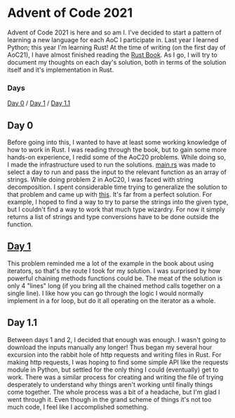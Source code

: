 # Advent of Code 2021
Advent of Code 2021 is here and so am I. I've decided to start a pattern of learning a new language for each AoC I participate in. Last year I learned Python; this year I'm learning Rust! At the time of writing (on the first day of AoC21), I have almost finished reading the [Rust Book](https://doc.rust-lang.org/stable/book/). As I go, I will try to document my thoughts on each day's solution, both in terms of the solution itself and it's implementation in Rust.

### Days
[Day 0](#day-0) / [Day 1](#day-1) / [Day 1.1](#day-11)

## Day 0
Before going into this, I wanted to have at least some working knowledge of how to work in Rust. I was reading through the book, but to gain some more hands-on experience, I redid some of the AoC20 problems. While doing so, I made the infrastructure used to run the solutions. [main.rs](/src/main.rs) was made to select a day to run and pass the input to the relevant function as an array of strings. While doing problem 2 in AoC20, I was faced with string decomposition. I spent considerable time trying to generalize the solution to that problem and came up with [this](/src/common.rs#L18). It's far from a perfect solution. For example, I hoped to find a way to try to parse the strings into the given type, but I couldn't find a way to work that much type wizardry. For now it simply returns a list of strings and type conversions have to be done outside the function.

## [Day 1](/src/day_1.rs)
This problem reminded me a lot of the example in the book about using iterators, so that's the route I took for my solution. I was surprised by how powerful chaining methods functions could be. The meat of the solution is only 4 "lines" long (if you bring all the chained method calls together on a single line). I like how you can go through the logic I would normally implement in a for loop, but do it all operating on the iterator as a whole.

## Day 1.1
Between days 1 and 2, I decided that enough was enough. I wasn't going to download the inputs manually any longer! Thus began my several hour excursion into the rabbit hole of http requests and writing files in Rust. For making http requests, I was hoping to find some simple API like the requests module in Python, but settled for the only thing I could (eventually) get to work. There was a similar process for creating and writing the file of trying desperately to understand why things aren't working until finally things come together. The whole process was a bit of a headache, but I'm glad I went through it. Even though in the grand scheme of things it's not too much code, I feel like I accomplished something.